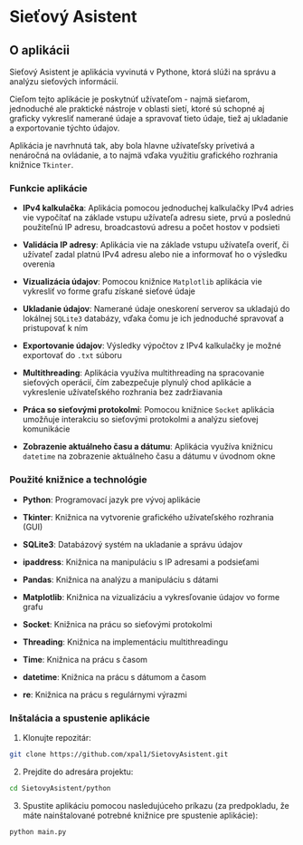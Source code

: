 # Sieťový Asistent

## O aplikácii
Sieťový Asistent je aplikácia vyvinutá v Pythone, ktorá slúži na správu a analýzu sieťových informácií.

Cieľom tejto aplikácie je poskytnúť užívateľom - najmä sieťarom, jednoduché ale praktické nástroje v oblasti sietí, ktoré sú schopné aj graficky vykresliť namerané údaje a spravovať tieto údaje, tiež aj ukladanie a exportovanie týchto údajov.

Aplikácia je navrhnutá tak, aby bola hlavne užívateľsky prívetivá a nenáročná na ovládanie, a to najmä vďaka využitiu grafického rozhrania knižnice `Tkinter`.

### Funkcie aplikácie
- **IPv4 kalkulačka**: Aplikácia pomocou jednoduchej kalkulačky IPv4 adries vie vypočítať na základe vstupu užívateľa adresu siete, prvú a poslednú použiteľnú IP adresu, broadcastovú adresu a počet hostov v podsieti

- **Validácia IP adresy**: Aplikácia vie na základe vstupu užívateľa overiť, či užívateľ zadal platnú IPv4 adresu alebo nie a informovať ho o výsledku overenia

- **Vizualizácia údajov**: Pomocou knižnice `Matplotlib` aplikácia vie vykresliť vo forme grafu získané sieťové údaje

- **Ukladanie údajov**: Namerané údaje oneskorení serverov sa ukladajú do lokálnej `SQLite3` databázy, vďaka čomu je ich jednoduché spravovať a pristupovať k ním

- **Exportovanie údajov**: Výsledky výpočtov z IPv4 kalkulačky je možné exportovať do `.txt` súboru

- **Multithreading**: Aplikácia využíva multithreading na spracovanie sieťových operácií, čím zabezpečuje plynulý chod aplikácie a vykreslenie užívateľského rozhrania bez zadržiavania

- **Práca so sieťovými protokolmi**: Pomocou knižnice `Socket` aplikácia umožňuje interakciu so sieťovými protokolmi a analýzu sieťovej komunikácie

- **Zobrazenie aktuálneho času a dátumu**: Aplikácia využíva knižnicu `datetime` na zobrazenie aktuálneho času a dátumu v úvodnom okne

### Použité knižnice a technológie
- **Python**: Programovací jazyk pre vývoj aplikácie

- **Tkinter**: Knižnica na vytvorenie grafického užívateľského rozhrania (GUI)

- **SQLite3**: Databázový systém na ukladanie a správu údajov

- **ipaddress**: Knižnica na manipuláciu s IP adresami a podsieťami

- **Pandas**: Knižnica na analýzu a manipuláciu s dátami

- **Matplotlib**: Knižnica na vizualizáciu a vykresľovanie údajov vo forme grafu

- **Socket**: Knižnica na prácu so sieťovými protokolmi

- **Threading**: Knižnica na implementáciu multithreadingu

- **Time**: Knižnica na prácu s časom

- **datetime**: Knižnica na prácu s dátumom a časom

- **re**: Knižnica na prácu s regulárnymi výrazmi

### Inštalácia a spustenie aplikácie
1. Klonujte repozitár:
```bash
git clone https://github.com/xpal1/SietovyAsistent.git
```

2. Prejdite do adresára projektu:
```bash
cd SietovyAsistent/python
```

3. Spustite aplikáciu pomocou nasledujúceho príkazu (za predpokladu, že máte nainštalované potrebné knižnice pre spustenie aplikácie):
```bash
python main.py
```